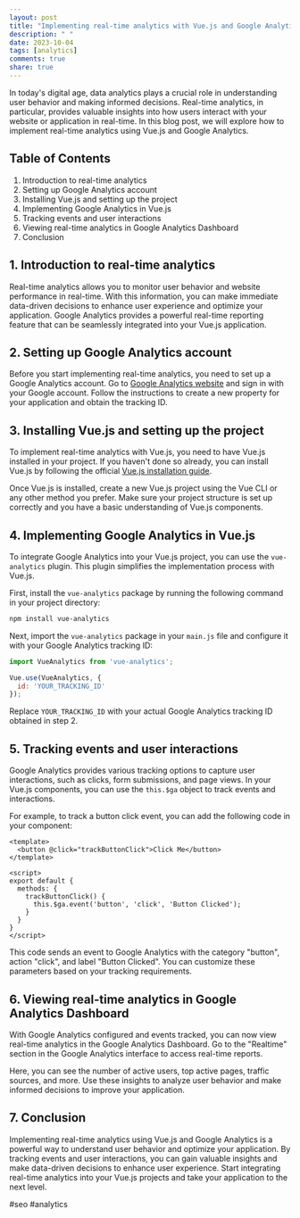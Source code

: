```yaml
---
layout: post
title: "Implementing real-time analytics with Vue.js and Google Analytics"
description: " "
date: 2023-10-04
tags: [analytics]
comments: true
share: true
---
```


In today's digital age, data analytics plays a crucial role in understanding user behavior and making informed decisions. Real-time analytics, in particular, provides valuable insights into how users interact with your website or application in real-time. In this blog post, we will explore how to implement real-time analytics using Vue.js and Google Analytics.

## Table of Contents
1. Introduction to real-time analytics
2. Setting up Google Analytics account
3. Installing Vue.js and setting up the project
4. Implementing Google Analytics in Vue.js
5. Tracking events and user interactions
6. Viewing real-time analytics in Google Analytics Dashboard
7. Conclusion

## 1. Introduction to real-time analytics
Real-time analytics allows you to monitor user behavior and website performance in real-time. With this information, you can make immediate data-driven decisions to enhance user experience and optimize your application. Google Analytics provides a powerful real-time reporting feature that can be seamlessly integrated into your Vue.js application.

## 2. Setting up Google Analytics account
Before you start implementing real-time analytics, you need to set up a Google Analytics account. Go to [Google Analytics website](https://analytics.google.com/) and sign in with your Google account. Follow the instructions to create a new property for your application and obtain the tracking ID.

## 3. Installing Vue.js and setting up the project
To implement real-time analytics with Vue.js, you need to have Vue.js installed in your project. If you haven't done so already, you can install Vue.js by following the official [Vue.js installation guide](https://vuejs.org/v2/guide/installation.html).

Once Vue.js is installed, create a new Vue.js project using the Vue CLI or any other method you prefer. Make sure your project structure is set up correctly and you have a basic understanding of Vue.js components.

## 4. Implementing Google Analytics in Vue.js
To integrate Google Analytics into your Vue.js project, you can use the `vue-analytics` plugin. This plugin simplifies the implementation process with Vue.js.

First, install the `vue-analytics` package by running the following command in your project directory:

```bash
npm install vue-analytics
```

Next, import the `vue-analytics` package in your `main.js` file and configure it with your Google Analytics tracking ID:

```javascript
import VueAnalytics from 'vue-analytics';

Vue.use(VueAnalytics, {
  id: 'YOUR_TRACKING_ID'
});
```

Replace `YOUR_TRACKING_ID` with your actual Google Analytics tracking ID obtained in step 2.

## 5. Tracking events and user interactions
Google Analytics provides various tracking options to capture user interactions, such as clicks, form submissions, and page views. In your Vue.js components, you can use the `this.$ga` object to track events and interactions.

For example, to track a button click event, you can add the following code in your component:

```vue
<template>
  <button @click="trackButtonClick">Click Me</button>
</template>

<script>
export default {
  methods: {
    trackButtonClick() {
      this.$ga.event('button', 'click', 'Button Clicked');
    }
  }
}
</script>
```

This code sends an event to Google Analytics with the category "button", action "click", and label "Button Clicked". You can customize these parameters based on your tracking requirements.

## 6. Viewing real-time analytics in Google Analytics Dashboard
With Google Analytics configured and events tracked, you can now view real-time analytics in the Google Analytics Dashboard. Go to the "Realtime" section in the Google Analytics interface to access real-time reports.

Here, you can see the number of active users, top active pages, traffic sources, and more. Use these insights to analyze user behavior and make informed decisions to improve your application.

## 7. Conclusion
Implementing real-time analytics using Vue.js and Google Analytics is a powerful way to understand user behavior and optimize your application. By tracking events and user interactions, you can gain valuable insights and make data-driven decisions to enhance user experience. Start integrating real-time analytics into your Vue.js projects and take your application to the next level.

#seo #analytics